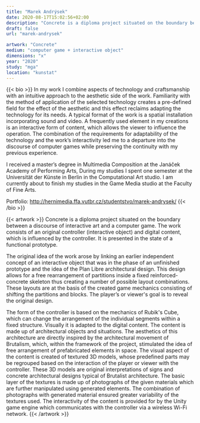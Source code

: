 ```yaml
---
title: "Marek Andrýsek"
date: 2020-08-17T15:02:56+02:00
description: "Concrete is a diploma project situated on the boundary between a discourse of interactive art and a computer game. The work consists of an original controller (interactive object) and digital content, which is influenced by the controller. It is presented in the state of a functional prototype."
draft: false
url: "marek-andrysek"

artwork: "Concrete"
medium: "computer game + interactive object"
dimensions: "x"
year: "2020"
study: "mga"
location: "kunstat"
---
```


{{< bio >}}
In my work I combine aspects of technology and craftsmanship with an intuitive approach to the aesthetic side of the work. Familiarity with the method of application of the selected technology creates a pre-defined field for the effect of the aesthetic and this effect reclaims adapting the technology for its needs. A typical format of the work is a spatial installation incorporating sound and video. A frequently used element in my creations is an interactive form of content, which allows the viewer to influence the operation. The combination of the requirements for adaptability of the technology and the work’s interactivity led me to a departure into the discourse of computer games while preserving the continuity with my previous experience.

I received a master’s degree in Multimedia Composition at the Janáček Academy of Performing Arts, During my studies I spent one semester at the Universität der Künste in Berlin in the Computational Art studio. I am currently about to finish my studies in the Game Media studio at the Faculty of Fine Arts.

Portfolio: http://hernimedia.ffa.vutbr.cz/studentstvo/marek-andrysek/
{{< /bio >}}


{{< artwork >}}
Concrete is a diploma project situated on the boundary between a discourse of interactive art and a computer game. The work consists of an original controller (interactive object) and digital content, which is influenced by the controller. It is presented in the state of a functional prototype.

The original idea of the work arose by linking an earlier independent concept of an interactive object that was in the phase of an unfinished prototype and the idea of the Plan Libre architectural design. This design allows for a free rearrangement of partitions inside a fixed reinforced-concrete skeleton thus creating a number of possible layout combinations. These layouts are at the basis of the created game mechanics consisting of shifting the partitions and blocks. The player’s or viewer's goal is to reveal the original design.

The form of the controller is based on the mechanics of Rubik's Cube, which can change the arrangement of the individual segments within a fixed structure. Visually it is adapted to the digital content. The content is made up of architectural objects and situations. The aesthetics of this architecture are directly inspired by the architectural movement of Brutalism, which, within the framework of the project, stimulated the idea of free arrangement of prefabricated elements in space. The visual aspect of the content is created of textured 3D models, whose predefined parts may be regrouped based on the interaction of the player or viewer with the controller. These 3D models are original interpretations of signs and concrete architectural designs typical of Brutalist architecture. The basic layer of the textures is made up of photographs of the given materials which are further manipulated using generated elements. The combination of photographs with generated material ensured greater variability of the textures used. The interactivity of the content is provided for by the Unity game engine which communicates with the controller via a wireless Wi-Fi network.
{{< /artwork >}}
